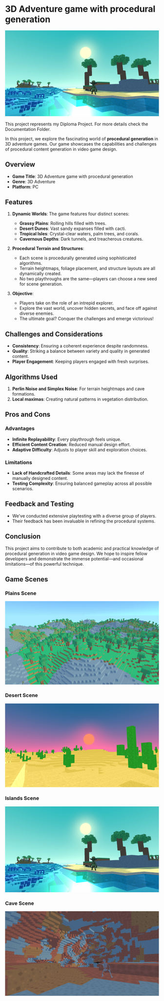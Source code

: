 # 3D Adventure game with procedural generation

![Game Screenshot](Documentatie/Screenshot%202023-06-10%20223401.png)

This project represents my Diploma Project. For more details check the Documentation Folder.

In this project, we explore the fascinating world of **procedural generation** in 3D adventure games. Our game showcases the capabilities and challenges of procedural content generation in video game design.

## Overview

- **Game Title**: 3D Adventure game with procedural generation
- **Genre**: 3D Adventure
- **Platform**: PC

## Features

1. **Dynamic Worlds**: The game features four distinct scenes:
   - **Grassy Plains**: Rolling hills filled with trees.
   - **Desert Dunes**: Vast sandy expanses filled with cacti.
   - **Tropical Isles**: Crystal-clear waters, palm trees, and corals.
   - **Cavernous Depths**: Dark tunnels, and treacherous creatures.

2. **Procedural Terrain and Structures**:
   - Each scene is procedurally generated using sophisticated algorithms.
   - Terrain heightmaps, foliage placement, and structure layouts are all dynamically created.
   - No two playthroughs are the same—players can choose a new seed for scene generation.

3. **Objective**:
   - Players take on the role of an intrepid explorer.
   - Explore the vast world, uncover hidden secrets, and face off against diverse enemies.
   - The ultimate goal? Conquer the challenges and emerge victorious!

## Challenges and Considerations

- **Consistency**: Ensuring a coherent experience despite randomness.
- **Quality**: Striking a balance between variety and quality in generated content.
- **Player Engagement**: Keeping players engaged with fresh surprises.

## Algorithms Used

1. **Perlin Noise and Simplex Noise**: For terrain heightmaps and cave formations.
2. **Local maximas**: Creating natural patterns in vegetation distribution.

## Pros and Cons

### Advantages

- **Infinite Replayability**: Every playthrough feels unique.
- **Efficient Content Creation**: Reduced manual design effort.
- **Adaptive Difficulty**: Adjusts to player skill and exploration choices.

### Limitations

- **Lack of Handcrafted Details**: Some areas may lack the finesse of manually designed content.
- **Testing Complexity**: Ensuring balanced gameplay across all possible scenarios.

## Feedback and Testing

- We've conducted extensive playtesting with a diverse group of players.
- Their feedback has been invaluable in refining the procedural systems.

## Conclusion

This project aims to contribute to both academic and practical knowledge of procedural generation in video game design. We hope to inspire fellow developers and demonstrate the immense potential—and occasional limitations—of this powerful technique.

## Game Scenes

### Plains Scene
![Plains Scene](Documentatie/Screenshot%202023-06-10%20195222.png)
### Desert Scene
![Desert Scene](/Documentatie/Screenshot%202023-06-10%20195354.png)
### Islands Scene
![Islands Scene](Documentatie/Screenshot%202023-06-10%20223401.png)
### Cave Scene
![Cave Scene](Documentatie/Screenshot%202023-06-10%20224656.png)
